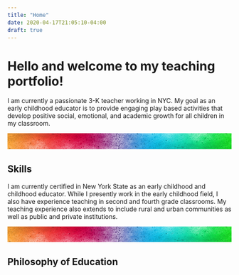 ```yaml
---
title: "Home"
date: 2020-04-17T21:05:10-04:00
draft: true
---
```

# Hello and welcome to my teaching portfolio!

I am currently a passionate 3-K
teacher working in NYC. My goal as an early childhood educator is to provide
engaging play based activities that develop positive social, emotional, and
academic growth for all children in my classroom.

![alt text](/static/images/watercolormiddle.png)

## Skills

I am currently certified in New York State as an early childhood and
childhood educator. While I presently work in the early childhood field, I also
have experience teaching in second and fourth grade classrooms. My teaching
experience also extends to include rural and urban communities as well as public
and private institutions.

![alt text](/static/images/watercolormiddle.png)

## Philosophy of Education
